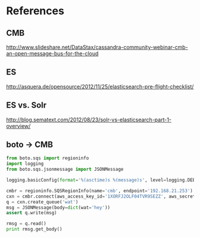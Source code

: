 # References

## CMB

http://www.slideshare.net/DataStax/cassandra-community-webinar-cmb-an-open-message-bus-for-the-cloud

## ES

http://asquera.de/opensource/2012/11/25/elasticsearch-pre-flight-checklist/


## ES vs. Solr

http://blog.sematext.com/2012/08/23/solr-vs-elasticsearch-part-1-overview/


## boto -> CMB

  ```python
  from boto.sqs import regioninfo
  import logging 
  from boto.sqs.jsonmessage import JSONMessage
  
  logging.basicConfig(format='%(asctime)s %(message)s', level=logging.DEBUG)
  
  cmbr = regioninfo.SQSRegionInfo(name='cmb', endpoint='192.168.21.253')
  cxn = cmbr.connect(aws_access_key_id='1XORFJ2OLF04TVR9SEZZ', aws_secret_access_key='vabqatbTzVDuJ1vPFBSLTmcsRFa+7RlJOd+tMVhp', port=6059, is_secure=False)
  q = cxn.create_queue('wat')
  msg = JSONMessage(body=dict(wat='hey'))
  assert q.write(msg)
  
  rmsg = q.read()
  print rmsg.get_body()
  ```
